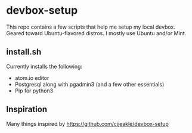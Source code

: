 # devbox-setup
This repo contains a few scripts that help me setup my local devbox. Geared toward
Ubuntu-flavored distros. I mostly use Ubuntu and/or Mint.

## install.sh

Currently installs the following:

- atom.io editor
- Postgresql along with pgadmin3 (and a few other essentials)
- Pip for python3

## Inspiration

Many things inspired by https://github.com/cjjeakle/devbox-setup

